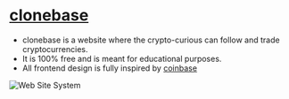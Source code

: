 # [clonebase](http://clonebase.herokuapp.com)

* clonebase is a website where the crypto-curious can follow and trade cryptocurrencies. 
* It is 100% free and is meant for educational purposes.
* All frontend design is fully inspired by [coinbase](www.coinbase.com)


![Web Site System](wiki/clonebase_demo-min.gif)

